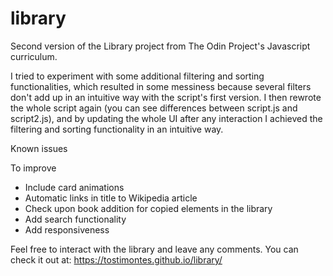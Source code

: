 # library

Second version of the Library project from The Odin Project's Javascript curriculum.

I tried to experiment with some additional filtering and sorting functionalities, which resulted in some messiness because several filters don't add up in an intuitive way with the script's first version.
I then rewrote the whole script again (you can see differences between script.js and script2.js), and by updating the whole UI after any interaction I achieved the filtering and sorting functionality in an intuitive way.

Known issues

To improve
- Include card animations
- Automatic links in title to Wikipedia article
- Check upon book addition for copied elements in the library
- Add search functionality
- Add responsiveness

Feel free to interact with the library and leave any comments. You can check it out at: https://tostimontes.github.io/library/
